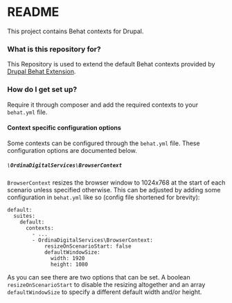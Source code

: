 # README #

This project contains Behat contexts for Drupal.

### What is this repository for? ###

This Repository is used to extend the default Behat contexts provided by [Drupal Behat Extension](https://github.com/jhedstrom/drupalextension).

### How do I get set up? ###

Require it through composer and add the required contexts to your `behat.yml` file.

#### Context specific configuration options ####
Some contexts can be configured through the `behat.yml` file. These configuration options are documented below.

##### `\OrdinaDigitalServices\BrowserContext` #####
`BrowserContext` resizes the browser window to 1024x768 at the start of each scenario unless specified otherwise. This can be adjusted by adding some configuration in `behat.yml` like so (config file shortened for brevity):
````
default:
  suites:
    default:
      contexts:
        - ...
        - OrdinaDigitalServices\BrowserContext:
            resizeOnScenarioStart: false
            defaultWindowSize:
              width: 1920
              height: 1080
````
As you can see there are two options that can be set. A boolean `resizeOnScenarioStart` to disable the resizing altogether and an array `defaultWindowSize` to specify a different default width and/or height.